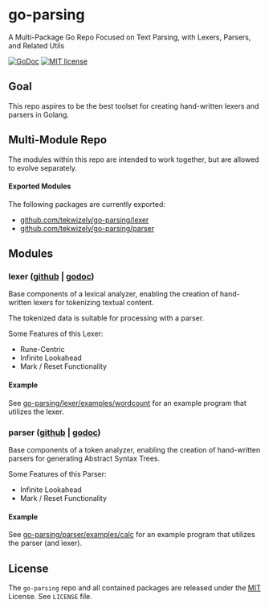 # go-parsing

A Multi-Package Go Repo Focused on Text Parsing, with Lexers, Parsers, and Related Utils

[![GoDoc](https://godoc.org/github.com/tekwizely/go-parsing?status.svg)](https://godoc.org/github.com/tekwizely/go-parsing)
[![MIT license](https://img.shields.io/badge/License-MIT-green.svg)](https://github.com/tekwizely/go-parsing/blob/master/LICENSE)


## Goal

This repo aspires to be the best toolset for creating hand-written lexers and parsers in Golang.

## Multi-Module Repo

The modules within this repo are intended to work together, but are allowed to evolve separately.

#### Exported Modules

The following packages are currently exported:

- [github.com/tekwizely/go-parsing/lexer](https://godoc.org/github.com/tekwizely/go-parsing/lexer)
- [github.com/tekwizely/go-parsing/parser](https://godoc.org/github.com/tekwizely/go-parsing/parser)

## Modules

### lexer ([github](https://github.com/TekWizely/go-parsing/tree/master/lexer) | [godoc](https://godoc.org/github.com/tekwizely/go-parsing/lexer))

Base components of a lexical analyzer, enabling the
creation of hand-written lexers for tokenizing textual content.

The tokenized data is suitable for processing with a parser.

Some Features of this Lexer:

* Rune-Centric
* Infinite Lookahead
* Mark / Reset Functionality

#### Example

See [go-parsing/lexer/examples/wordcount](https://github.com/TekWizely/go-parsing/tree/master/lexer/examples/wordcount) for an example program that utilizes the lexer.

### parser ([github](https://github.com/TekWizely/go-parsing/tree/master/parser) | [godoc](https://godoc.org/github.com/tekwizely/go-parsing/parser))

Base components of a token analyzer, enabling the
creation of hand-written parsers for generating Abstract Syntax Trees.

Some Features of this Parser:

 * Infinite Lookahead
 * Mark / Reset Functionality

#### Example

See [go-parsing/parser/examples/calc](https://github.com/TekWizely/go-parsing/tree/master/parser/examples/calc) for an example program that utilizes the parser (and lexer).

## License

The `go-parsing` repo and all contained packages are released under the [MIT](https://opensource.org/licenses/MIT) License.  See `LICENSE` file.
